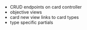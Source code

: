 - CRUD endpoints on card controller
- objective views
- card new view links to card types
- type specific partials
